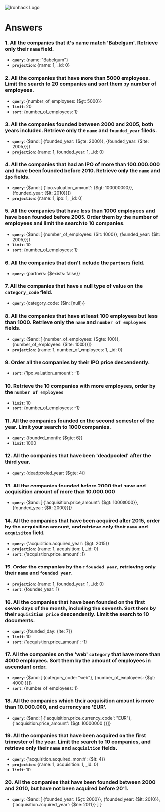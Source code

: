 ![Ironhack Logo](https://i.imgur.com/1QgrNNw.png)

# Answers

### 1. All the companies that it's name match 'Babelgum'. Retrieve only their `name` field.
 - **`query`**: {name: "Babelgum"}
 - **`projection`**: {name: 1, _id: 0}

### 2. All the companies that have more than 5000 employees. Limit the search to 20 companies and sort them by **number of employees**.
 - **`query`**: {number_of_employees: {$gt: 5000}}
 - **`limit`**: 20
 - **`sort`**: {number_of_employees: 1}

### 3. All the companies founded between 2000 and 2005, both years included. Retrieve only the `name` and `founded_year` fileds.
 - **`query`**: {$and: [ {founded_year: {$gte: 2000}}, {founded_year: {$lte: 2005}}]}
 - **`projection`**: {name: 1, founded_year: 1, _id: 0}

### 4. All the companies that had an IPO of more than 100.000.000 and have been founded before 2010. Retrieve only the `name` and `ipo` fields.
 - **`query`**: {$and: [ {'ipo.valuation_amount': {$gt: 100000000}}, {founded_year: {$lt: 2010}}]}
 - **`projection`**: {name: 1, ipo: 1, _id: 0}

### 5. All the companies that have less than 1000 employees and have been founded before 2005. Order them by the number of employees and limit the search to 10 companies.
 - **`query`**: {$and: [ {number_of_employees: {$lt: 1000}}, {founded_year: {$lt: 2005}}]}
 - **`limit`**: 10
 - **`sort`**: {number_of_employees: 1}

### 6. All the companies that don't include the `partners` field.
 - **`query`**: {partners: {$exists: false}}

### 7. All the companies that have a null type of value on the `category_code` field.
 - **`query`**: {category_code: {$in: [null]}}

### 8. All the companies that have at least 100 employees but less than 1000. Retrieve only the `name` and `number of employees` fields.
 - **`query`**: {$and: [ {number_of_employees: {$gte: 100}}, {number_of_employees: {$lte: 1000}}]}
 - **`projection`**: {name: 1, number_of_employees: 1, _id: 0}

### 9. Order all the companies by their IPO price descendently.
 - **`sort`**: {'ipo.valuation_amount': -1}

### 10. Retrieve the 10 companies with more employees, order by the `number of employees`
 - **`limit`**: 10
 - **`sort`**: {number_of_employees: -1}

### 11. All the companies founded on the second semester of the year. Limit your search to 1000 companies.
 - **`query`**: {founded_month: {$gte: 6}}
 - **`limit`**: 1000

### 12. All the companies that have been 'deadpooled' after the third year.
 - **`query`**: {deadpooled_year: {$gte: 4}}

### 13. All the companies founded before 2000 that have and acquisition amount of more than 10.000.000
 - **`query`**: {$and: [ {'acquisition.price_amount': {$gt: 10000000}}, {founded_year: {$lt: 2000}}]}

### 14. All the companies that have been acquired after 2015, order by the acquisition amount, and retrieve only their `name` and `acquisiton` field.
- **`query`**: {'acquisition.acquired_year': {$gt: 2015}}
- **`projection`**: {name: 1, acquisition: 1, _id: 0}
- **`sort`**: {'acquisition.price_amount': 1}

### 15. Order the companies by their `founded year`, retrieving only their `name` and `founded year`.
 - **`projection`**: {name: 1, founded_year: 1, _id: 0}
 - **`sort`**: {founded_year: 1}

### 16. All the companies that have been founded on the first seven days of the month, including the seventh. Sort them by their `aquisition price` descendently. Limit the search to 10 documents.
 - **`query`**: {founded_day: {lte: 7}}
 - **`limit`**: 10
 - **`sort`**: {'acquisition.price_amount': -1}

### 17. All the companies on the 'web' `category` that have more than 4000 employees. Sort them by the amount of employees in ascendant order.
 - **`query`**: {$and: [ {category_code: "web"}, {number_of_employees: {$gt: 4000 }}]}
 - **`sort`**: {number_of_employees: 1}

### 18. All the companies which their acquisition amount is more than 10.000.000, and currency are 'EUR'.
 - **`query`**: {$and: [ {'acquisition.price_currency_code': "EUR"}, {'acquisition.price_amount': {$gt: 10000000 }}]}

### 19. All the companies that have been acquired on the first trimester of the year. Limit the search to 10 companies, and retrieve only their `name` and `acquisition` fields.
 - **`query`**: {'acquisition.acquired_month': {$lt: 4}}
 - **`projection`**: {name: 1, acquisition: 1, _id: 0}
 - **`limit`**: 10

### 20. All the companies that have been founded between 2000 and 2010, but have not been acquired before 2011.
- **`query`**: {$and: [ {founded_year: {$gt: 2000}}, {founded_year: {$lt: 2010}}, {'acquisition.acquired_year': {$ne: 2011}} ] }
